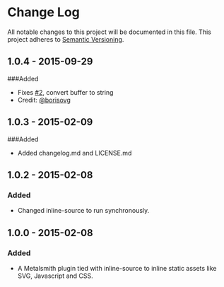 # Change Log
All notable changes to this project will be documented in this file.
This project adheres to [Semantic Versioning](http://semver.org/).

## 1.0.4 - 2015-09-29
###Added
- Fixes [#2](https://github.com/alexnewmannn/metalsmith-inline-source/issues/2), convert buffer to string
- Credit: [@borisovg](https://github.com/borisovg)

## 1.0.3 - 2015-02-09
###Added
- Added changelog.md and LICENSE.md

## 1.0.2 - 2015-02-08
### Added
- Changed inline-source to run synchronously.

## 1.0.0 - 2015-02-08
### Added
- A Metalsmith plugin tied with inline-source to inline static assets like SVG, Javascript and CSS.
